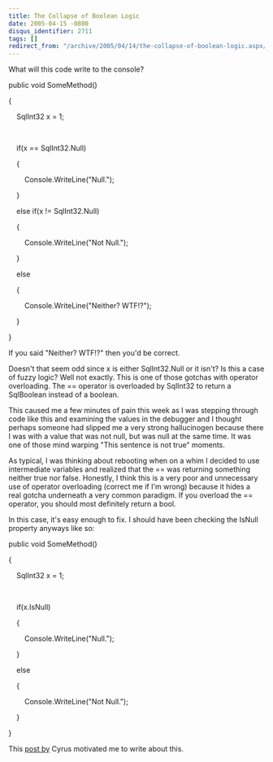 ```yaml
---
title: The Collapse of Boolean Logic
date: 2005-04-15 -0800
disqus_identifier: 2711
tags: []
redirect_from: "/archive/2005/04/14/the-collapse-of-boolean-logic.aspx/"
---
```


What will this code write to the console?

public void SomeMethod()

{

    SqlInt32 x = 1;

 

    if(x == SqlInt32.Null)

    {

        Console.WriteLine("Null.");

    }

    else if(x != SqlInt32.Null)

    {

        Console.WriteLine("Not Null.");

    }

    else

    {

        Console.WriteLine("Neither? WTF!?");

    }

}

If you said "Neither? WTF!?" then you'd be correct.

Doesn't that seem odd since x is either SqlInt32.Null or it isn't? Is
this a case of fuzzy logic? Well not exactly. This is one of those
gotchas with operator overloading. The == operator is overloaded by
SqlInt32 to return a SqlBoolean instead of a boolean.

This caused me a few minutes of pain this week as I was stepping through
code like this and examining the values in the debugger and I thought
perhaps someone had slipped me a very strong hallucinogen because there
I was with a value that was not null, but was null at the same time. It
was one of those mind warping "This sentence is not true" moments.

As typical, I was thinking about rebooting when on a whim I decided to
use intermediate variables and realized that the == was returning
something neither true nor false. Honestly, I think this is a very poor
and unnecessary use of operator overloading (correct me if I'm wrong)
because it hides a real gotcha underneath a very common paradigm. If you
overload the == operator, you should most definitely return a bool.

In this case, it's easy enough to fix. I should have been checking the
IsNull property anyways like so:

public void SomeMethod()

{

    SqlInt32 x = 1;

 

    if(x.IsNull)

    {

        Console.WriteLine("Null.");

    }

    else

    {

        Console.WriteLine("Not Null.");

    }

}

This [post
by](http://blogs.msdn.com/cyrusn/archive/2005/04/15/408689.aspx) Cyrus
motivated me to write about this.

